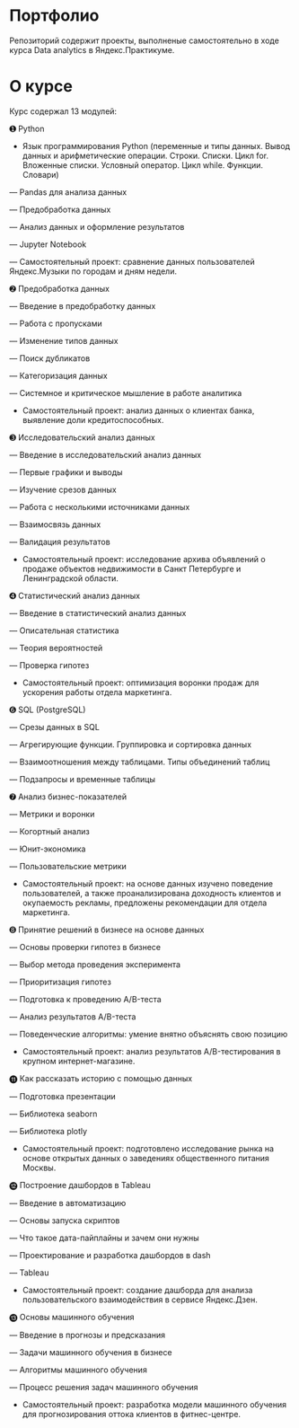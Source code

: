 # Портфолио
Репозиторий содержит проекты, выполненые самостоятельно в ходе курса Data analytics в Яндекс.Практикуме.

# О курсе
Курс содержал 13 модулей:

➊ Python

- Язык программирования Python (переменные и типы данных. Вывод данных и арифметические операции. Строки. Списки. Цикл for. Вложенные списки. Условный оператор. Цикл while. Функции. Словари)

— Pandas для анализа данных

— Предобработка данных

— Анализ данных и оформление результатов

— Jupyter Notebook

— Самостоятельный проект: сравнение данных пользователей Яндекс.Музыки по городам и дням недели.

➋ Предобработка данных

— Введение в предобработку данных

— Работа с пропусками

— Изменение типов данных

— Поиск дубликатов

— Категоризация данных

— Системное и критическое мышление в работе аналитика

- Самостоятельный проект: анализ данных о клиентах банка, выявление доли кредитоспособных.

➌ Исследовательский анализ данных

— Введение в исследовательский анализ данных

— Первые графики и выводы

— Изучение срезов данных

— Работа с несколькими источниками данных

— Взаимосвязь данных

— Валидация результатов

- Самостоятельный проект: исследование архива объявлений о продаже объектов недвижимости в Санкт Петербурге и Ленинградской области.

➍ Статистический анализ данных

— Введение в статистический анализ данных

— Описательная статистика

— Теория вероятностей

— Проверка гипотез

- Самостоятельный проект: оптимизация воронки продаж для ускорения работы отдела маркетинга.

➏  SQL (PostgreSQL) 

— Срезы данных в SQL

— Агрегирующие функции. Группировка и сортировка данных

— Взаимоотношения между таблицами. Типы объединений таблиц

— Подзапросы и временные таблицы

➐ Анализ бизнес-показателей

— Метрики и воронки

— Когортный анализ

— Юнит-экономика

— Пользовательские метрики

- Самостоятельный проект: на основе данных изучено поведение пользователей, а также проанализирована доходность клиентов и окупаемость рекламы, предложены рекомендации для отдела маркетинга.

➑ Принятие решений в бизнесе на основе данных

— Основы проверки гипотез в бизнесе

— Выбор метода проведения эксперимента

— Приоритизация гипотез

— Подготовка к проведению A/B-теста

— Анализ результатов A/B-теста

— Поведенческие алгоритмы: умение внятно объяснять свою позицию

- Самостоятельный проект: анализ результатов A/B-тестирования в крупном интернет-магазине.

⓫ Как рассказать историю с помощью данных

— Подготовка презентации

— Библиотека seaborn

— Библиотека plotly

- Самостоятельный проект: подготовлено исследование рынка на основе открытых данных о заведениях общественного питания Москвы.

⓬ Построение дашбордов в Tableau

— Введение в автоматизацию

— Основы запуска скриптов

— Что такое дата-пайплайны и зачем они нужны

— Проектирование и разработка дашбордов в dash

— Tableau

- Самостоятельный проект: создание дашборда для анализа пользовательского взаимодействия в сервисе Яндекс.Дзен.

⓭ Основы машинного обучения

— Введение в прогнозы и предсказания

— Задачи машинного обучения в бизнесе

— Алгоритмы машинного обучения

— Процесс решения задач машинного обучения

- Самостоятельный проект: разработка модели машинного обучения для прогнозирования оттока клиентов в фитнес-центре.

